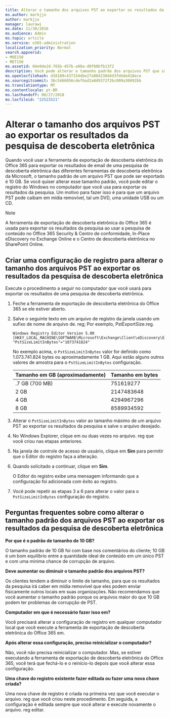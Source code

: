 ```yaml
---
title: Alterar o tamanho dos arquivos PST ao exportar os resultados da pesquisa de descoberta eletrônica
ms.author: markjjo
author: markjjo
manager: laurawi
ms.date: 11/30/2016
ms.audience: Admin
ms.topic: article
ms.service: o365-administration
localization_priority: Normal
search.appverid:
- MOE150
- MET150
ms.assetid: 04e9de2d-765b-457b-a98a-d0f60bfb13f2
description: Você pode alterar o tamanho padrão dos arquivos PST que são dowloaded ao seu computador ao exportar os resultados da pesquisa de descoberta eletrônica.
ms.openlocfilehash: d38189c437154dbe27a084230d4d3fd4de418ece
ms.sourcegitcommit: 36c5466056cdef6ad2a8d9372f2bc009a30892bb
ms.translationtype: MT
ms.contentlocale: pt-BR
ms.lasthandoff: 08/27/2018
ms.locfileid: "22523521"
---
```

# <a name="change-the-size-of-pst-files-when-exporting-ediscovery-search-results"></a>Alterar o tamanho dos arquivos PST ao exportar os resultados da pesquisa de descoberta eletrônica

Quando você usar a ferramenta de exportação de descoberta eletrônica do Office 365 para exportar os resultados de email de uma pesquisa de descoberta eletrônica das diferentes ferramentas de descoberta eletrônica da Microsoft, o tamanho padrão de um arquivo PST que pode ser exportado é 10 GB. Se você quiser alterar esse tamanho padrão, você pode editar o registro do Windows no computador que você usa para exportar os resultados da pesquisa. Um motivo para fazer isso é para que um arquivo PST pode caibam em mídia removível, tal um DVD, uma unidade USB ou um CD. 
  
> [!NOTE]
>  A ferramenta de exportação de descoberta eletrônica do Office 365 é usada para exportar os resultados da pesquisa ao usar a pesquisa de conteúdo no Office 365 Security &amp; Centro de conformidade, In-Place eDiscovery no Exchange Online e o Centro de descoberta eletrônica no SharePoint Online. 
  
## <a name="create-a-registry-setting-to-change-the-size-of-pst-files-when-you-export-ediscovery-search-results"></a>Criar uma configuração de registro para alterar o tamanho dos arquivos PST ao exportar os resultados da pesquisa de descoberta eletrônica

Execute o procedimento a seguir no computador que você usará para exportar os resultados de uma pesquisa de descoberta eletrônica.
  
1. Feche a ferramenta de exportação de descoberta eletrônica do Office 365 se ele estiver aberto. 
    
2. Salve o seguinte texto em um arquivo de registro da janela usando um sufixo de nome de arquivo de. reg; Por exemplo, PstExportSize.reg. 
    
    ```
    Windows Registry Editor Version 5.00
    [HKEY_LOCAL_MACHINE\SOFTWARE\Microsoft\Exchange\Client\eDiscovery\ExportTool]
    "PstSizeLimitInBytes"="1073741824"
    ```

    No exemplo acima, o `PstSizeLimitInBytes` valor for definido como 1.073.741.824 bytes ou aproximadamente 1 GB. Aqui estão alguns outros valores de amostra para o `PstSizeLimitInBytes` configuração. 
    
    |**Tamanho em GB (aproximadamente)**|**Tamanho em bytes**|
    |:-----|:-----|
    |.7 GB (700 MB)  <br/> |751619277  <br/> |
    |2 GB  <br/> |2147483648  <br/> |
    |4 GB  <br/> |4294967296  <br/> |
    |8 GB  <br/> |8589934592  <br/> |
   
3. Alterar o `PstSizeLimitInBytes` valor ao tamanho máximo de um arquivo PST ao exportar os resultados da pesquisa e salve o arquivo desejado. 
    
4. No Windows Explorer, clique em ou duas vezes no arquivo. reg que você criou nas etapas anteriores.
    
5. Na janela de controle de acesso de usuário, clique em **Sim** para permitir que o Editor do registro faça a alteração. 
    
6. Quando solicitado a continuar, clique em **Sim**.
    
    O Editor do registro exibe uma mensagem informando que a configuração foi adicionada com êxito ao registro.
    
7. Você pode repetir as etapas 3 a 6 para alterar o valor para o `PstSizeLimitInBytes` configuração do registro. 
  
## <a name="frequently-asked-questions-about-changing-the-default-size-of-pst-files-when-you-export-ediscovery-search-results"></a>Perguntas frequentes sobre como alterar o tamanho padrão dos arquivos PST ao exportar os resultados da pesquisa de descoberta eletrônica

 **Por que é o padrão de tamanho de 10 GB?**
  
O tamanho padrão de 10 GB foi com base nos comentários do cliente; 10 GB é um bom equilíbrio entre a quantidade ideal de conteúdo em um único PST e com uma mínima chance de corrupção de arquivo.
  
 **Deve aumentar ou diminuir o tamanho padrão dos arquivos PST?**
  
Os clientes tendem a diminuir o limite de tamanho, para que os resultados da pesquisa irá caber em mídia removível que eles podem enviar fisicamente outros locais em suas organizações. Não recomendamos que você aumentar o tamanho padrão porque os arquivos maior do que 10 GB podem ter problemas de corrupção de PST.
  
 **Computador em que é necessário fazer isso em?**
  
Você precisará alterar a configuração de registro em qualquer computador local que você execute a ferramenta de exportação de descoberta eletrônica do Office 365 em.
  
 **Após alterar essa configuração, preciso reinicializar o computador?**
  
Não, você não precisa reinicializar o computador. Mas, se estiver executando a ferramenta de exportação de descoberta eletrônica do Office 365, você terá que fechá-lo e o reinício-lo depois que você alterar essa configuração.
  
 **Uma chave do registro existente fazer editada ou fazer uma nova chave criada?**
  
Uma nova chave de registro é criada na primeira vez que você executar o arquivo. reg que você criou neste procedimento. Em seguida, a configuração é editada sempre que você alterar e execute novamente o arquivo. reg editar.
